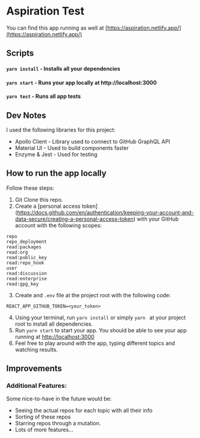 # Aspiration Test

You can find this app running as well at [https://aspiration.netlify.app/](https://aspiration.netlify.app/)

## Scripts

#### `yarn install` - Installs all your dependencies
#### `yarn start` - Runs your app locally at http://localhost:3000 
#### `yarn test` - Runs all app tests

## Dev Notes

I used the following libraries for this project:
- Apollo Client - Library used to connect to GitHub GraphQL API
- Material UI - Used to build components faster
- Enzyme & Jest - Used for testing

## How to run the app locally

Follow these steps:

1. Git Clone this repo.
2. Create a [personal access token] (https://docs.github.com/en/authentication/keeping-your-account-and-data-secure/creating-a-personal-access-token) with your GitHub account with the following scopes:
```
repo
repo_deployment
read:packages
read:org
read:public_key
read:repo_hook
user
read:discussion
read:enterprise
read:gpg_key
```
3. Create and `.env` file at the project root with the following code:
```
REACT_APP_GITHUB_TOKEN=<your_token>
``` 
4. Using your terminal, run `yarn install` or simply `yarn ` at your project root to install all dependencies.
5. Run `yarn start` to start your app. You should be able to see your app running at [http://localhost:3000](http://localhost:3000)
6. Feel free to play around with the app, typing different topics and watching results.


## Improvements

### Additional Features:

Some nice-to-have in the future would be:
- Seeing the actual repos for each topic with all their info
- Sorting of these repos
- Starring repos through a mutation.
- Lots of more features...